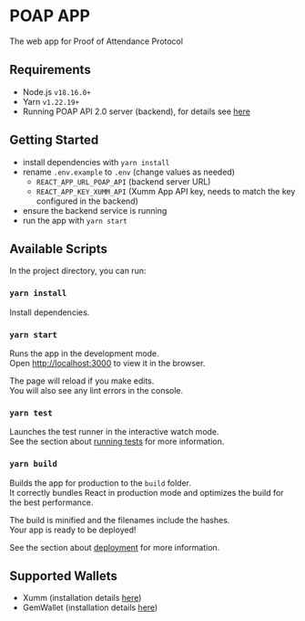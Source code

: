 # POAP APP

The web app for Proof of Attendance Protocol

## Requirements
- Node.js `v18.16.0+`
- Yarn `v1.22.19+`
- Running POAP API 2.0 server (backend), for details see [here](https://github.com/rikublock/POAP-API2)

## Getting Started
- install dependencies with `yarn install`
- rename `.env.example` to `.env` (change values as needed)
  - `REACT_APP_URL_POAP_API` (backend server URL)
  - `REACT_APP_KEY_XUMM_API` (Xumm App API key, needs to match the key configured in the backend)
- ensure the backend service is running
- run the app with `yarn start`

## Available Scripts

In the project directory, you can run:

### `yarn install`

Install dependencies.

### `yarn start`

Runs the app in the development mode.\
Open [http://localhost:3000](http://localhost:3000) to view it in the browser.

The page will reload if you make edits.\
You will also see any lint errors in the console.

### `yarn test`

Launches the test runner in the interactive watch mode.\
See the section about [running tests](https://facebook.github.io/create-react-app/docs/running-tests) for more information.

### `yarn build`

Builds the app for production to the `build` folder.\
It correctly bundles React in production mode and optimizes the build for the best performance.

The build is minified and the filenames include the hashes.\
Your app is ready to be deployed!

See the section about [deployment](https://facebook.github.io/create-react-app/docs/deployment) for more information.

## Supported Wallets
- Xumm (installation details [here](https://xumm.app/))
- GemWallet (installation details [here](https://gemwallet.app/))
